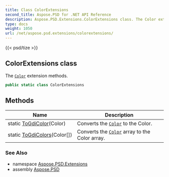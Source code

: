 ```yaml
---
title: Class ColorExtensions
second_title: Aspose.PSD for .NET API Reference
description: Aspose.PSD.Extensions.ColorExtensions class. The Color extension methods
type: docs
weight: 1050
url: /net/aspose.psd.extensions/colorextensions/
---
```

{{< psd/tize >}}
## ColorExtensions class

The [`Color`](../../aspose.psd/color/) extension methods.

```csharp
public static class ColorExtensions
```

## Methods

| Name | Description |
| --- | --- |
| static [ToGdiColor](../../aspose.psd.extensions/colorextensions/togdicolor/)(Color) | Converts the [`Color`](../../aspose.psd/color/) to the Color. |
| static [ToGdiColors](../../aspose.psd.extensions/colorextensions/togdicolors/)(Color[]) | Converts the [`Color`](../../aspose.psd/color/) array to the Color array. |

### See Also

* namespace [Aspose.PSD.Extensions](../../aspose.psd.extensions/)
* assembly [Aspose.PSD](../../)


